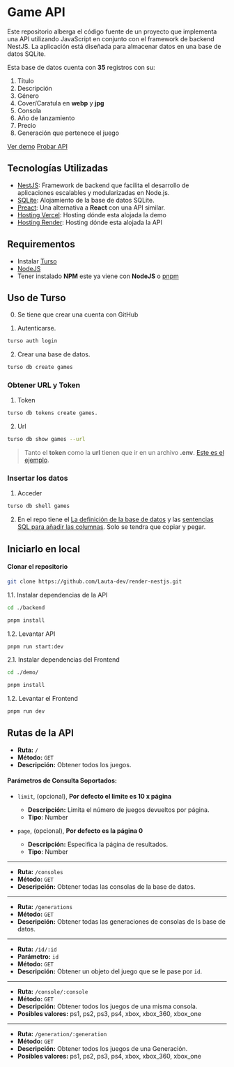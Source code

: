 # Game API

Este repositorio alberga el código fuente de un proyecto que implementa una API utilizando JavaScript en conjunto con el framework de backend NestJS. La aplicación está diseñada para almacenar datos en una base de datos SQLite.

Esta base de datos cuenta con **35** registros con su:

1. Título
2. Descripción
3. Género
4. Cover/Caratula en **webp** y **jpg**
5. Consola
6. Año de lanzamiento
7. Precio
8. Generación que pertenece el juego

[Ver demo](https://game-api-nestjs-9zti.vercel.app/)
[Probar API](https://game-api-nestjs.vercel.app/)


## Tecnologías Utilizadas

- [NestJS](https://github.com/nestjs/nest): Framework de backend que facilita el desarrollo de aplicaciones escalables y modularizadas en Node.js.
- [SQLite](https://turso.tech/): Alojamiento de la base de datos SQLite.
- [Preact](https://github.com/preactjs/preact): Una alternativa a **React** con una API similar.
- [Hosting Vercel](https://vercel.com): Hosting dónde esta alojada la demo
- [Hosting Render](https://render.com): Hosting dónde esta alojada la API

## Requirementos
- Instalar [Turso](https://turso.tech/)
- [NodeJS](https://nodejs.org/en)
- Tener instalado **NPM** este ya viene con **NodeJS** o [pnpm](https://github.com/pnpm/pnpm)

## Uso de Turso
0. Se tiene que crear una cuenta con GitHub

1. Autenticarse.
```bash
turso auth login
```

2. Crear una base de datos.
```bash
turso db create games
```

### Obtener URL y Token

1. Token
```bash
turso db tokens create games.
```

2. Url 
```bash
turso db show games --url
```

> Tanto el **token** como la **url** tienen que ir en un archivo **.env**. [Este es el ejemplo](./backend/env.example).

### Insertar los datos

1. Acceder
```bash
turso db shell games
```
2. En el repo tiene el [La definición de la base de datos](./backend/createTable.sql) y las [sentencias SQL para añadir las columnas](./backend/insertGames.sql).
Solo se tendra que copiar y pegar.

## Iniciarlo en local

#### Clonar el repositorio

```bash
git clone https://github.com/Lauta-dev/render-nestjs.git
```

1.1. Instalar dependencias de la API

```bash
cd ./backend
```

```bash
pnpm install
```

1.2. Levantar API

```bash
pnpm run start:dev
```

2.1. Instalar dependencias del Frontend


```bash
cd ./demo/
```

```bash
pnpm install
```

1.2. Levantar el Frontend

```bash
pnpm run dev
```

## Rutas de la API

- **Ruta:** `/`
- **Método:** `GET` 
- **Descripción:** Obtener todos los juegos.

#### Parámetros de Consulta Soportados:
- `limit`, (opcional), **Por defecto el limite es 10 x página**
    - **Descripción:** Limita el número de juegos devueltos por página.
    - **Tipo**: Number

- `page`, (opcional), **Por defecto es la página 0**
    - **Descripción:** Especifica la página de resultados.
    - **Tipo**: Number

---

- **Ruta:** `/consoles`
- **Método:** `GET` 
- **Descripción:** Obtener todas las consolas de la base de datos.

---

- **Ruta:** `/generations`
- **Método:** `GET` 
- **Descripción:** Obtener todas las generaciones de consolas de ls base de datos.

---

- **Ruta:** `/id/:id`
- **Parámetro:** `id`
- **Método:** `GET` 
- **Descripción:** Obtener un objeto del juego que se le pase por `id`.

---

- **Ruta:** `/console/:console`
- **Método:** `GET` 
- **Descripción:** Obtener todos los juegos de una misma consola.
- **Posibles valores:** ps1, ps2, ps3, ps4, xbox, xbox_360, xbox_one

---

- **Ruta:** `/generation/:generation`
- **Método:** `GET` 
- **Descripción:** Obtener todos los juegos de una Generación.
- **Posibles valores:** ps1, ps2, ps3, ps4, xbox, xbox_360, xbox_one

